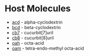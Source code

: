 # Host Molecules

* [acd](acd) - alpha-cyclodextrin
* [bcd](bcd) - beta-cyclodextrin
* [cb7](cb7) - cucurbit[7]uril
* [cb8](cb8) - cucurbit[8]uril
* [oah](oah) - octa-acid
* [oam](oam) - tetra-endo-methyl octa-acid